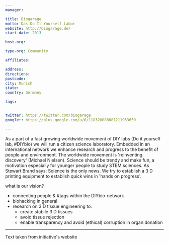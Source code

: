 ```yaml
---
manager:

title: Biogarage
motto: Das Do It Yourself Labor
website: http://biogarage.de/
start-date: 2013

host-org:

type-org: Community

affiliates:

address:
directions:
postcode:
city: Munich
state:
country: Germany

tags:


twitter: https://twitter.com/biogarage
google+: https://plus.google.com/u/0/118328088681211953650

---
```


As a part of a fast growing worldwide movement of DIY labs (Do it yourself lab, #DIYbio) we will run a citizen science laboratory. Embedded in an international network we enhance research and progress to the benefit of people and environment. The worldwide movement is 'reinventing discovery' (Michael Nielsen). Science should be trendy and make fun, a motivation especially for younger people to study STEM sciences. As Stewart Brand says: Science is the only news. We try to establish a 3 D printing equipment to establish quick wins in 'hands on progress'.

what is our vision?

- connecting people & #tags within the DIYbio-network
- biohacking in general
- research on 3 D tissue engineering to:
  - create stabile 3 D tissues
  - avoid tissue rejection
  - enable transparency and avoid (ethical) corruption in organ donation

---
Text taken from initiative's website

